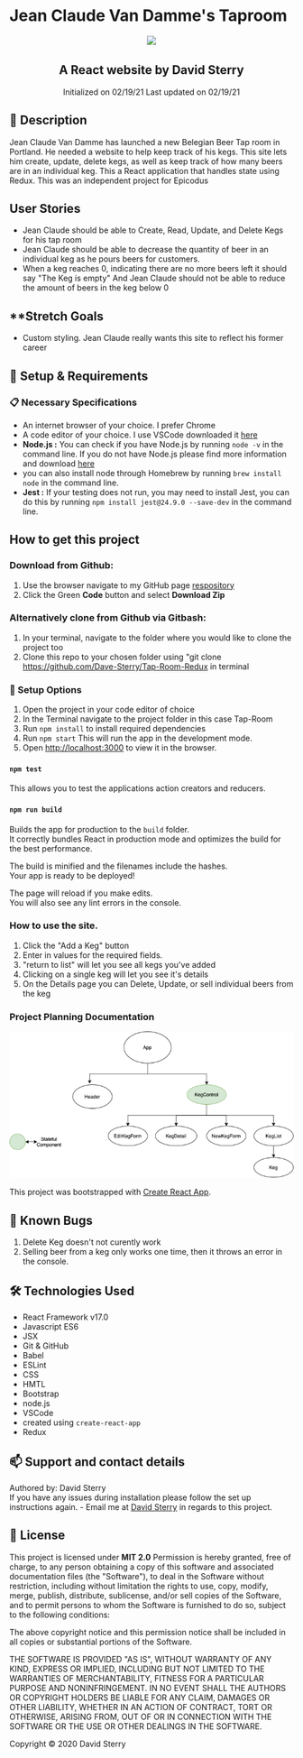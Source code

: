 # Jean Claude Van Damme's Taproom
<div align="center">
<img src="https://github.com/Dave-Sterry.png" width="200px" height="auto">
</div>


<h2 align = 'center'>A React website by David Sterry </h2>
<p align = 'center'>
Initialized on 02/19/21
Last updated on 02/19/21
</p>

## 📖  Description
Jean Claude Van Damme has launched a new Belegian Beer Tap room in Portland. He needed a website to help keep track of his kegs. This site lets him create, update, delete kegs, as well as keep track of how many beers are in an individual keg. This a React application that handles state using Redux. This was an independent project for Epicodus 

## **User Stories**
* Jean Claude should be able to Create, Read, Update, and Delete Kegs for his tap room
* Jean Claude should be able to decrease the quantity of beer in an individual keg as he pours beers for customers. 
* When a keg reaches 0, indicating there are no more beers left it should say "The Keg is empty" And Jean Claude should not be able to reduce the amount of beers in the keg below 0

## **Stretch Goals
* Custom styling. Jean Claude really wants this site to reflect his former career

## 🔧 Setup & Requirements
### 📋 Necessary Specifications
 * An internet browser of your choice. I prefer Chrome
 * A code editor of your choice. I use VSCode downloaded it [here](https://code.visualstudio.com/)
 *  **Node.js :** You can check if you have Node.js by running `node -v` in the command line. If you do not have Node.js please find more information and download [here](https://nodejs.org/en/)
 * you can also install node through Homebrew by running `brew install node` in the command line.
* **Jest :** If your testing does not run, you may need to install Jest, you can do this by running `npm install jest@24.9.0 --save-dev` in the command line.

## **How to get this project** 

### Download from Github:
1. Use the browser navigate to my GitHub page [respository](https://github.com/Dave-Sterry/Tap-Room-Redux)
2. Click the Green **Code** button and select **Download Zip**

### Alternatively clone from Github via Gitbash:
1. In your terminal, navigate to the folder where you would like to clone the project too
2. Clone this repo to your chosen folder using "git clone https://github.com/Dave-Sterry/Tap-Room-Redux in terminal

### 🧰  Setup Options

1. Open the project in your code editor of choice 
2. In the Terminal navigate to the project folder in this case Tap-Room
3. Run ```npm install``` to install required dependencies 
4. Run ```npm start``` This will run the app in the development mode.
5. Open [http://localhost:3000](http://localhost:3000) to view it in the browser.
#### `npm test`

This allows you to test the applications action creators and reducers.

#### `npm run build`

Builds the app for production to the `build` folder.\
It correctly bundles React in production mode and optimizes the build for the best performance.

The build is minified and the filenames include the hashes.\
Your app is ready to be deployed!

The page will reload if you make edits.\
You will also see any lint errors in the console.

### How to use the site. 
1. Click the "Add a Keg" button 
2. Enter in values for the required fields. 
3. "return to list" will let you see all kegs you've added
4. Clicking on a single keg will let you see it's details
5. On the Details page you can Delete, Update, or sell individual beers from the keg

### Project Planning Documentation 


<img src ="./readmeassets/TapRoom.png">


This project was bootstrapped with [Create React App](https://github.com/facebook/create-react-app).

## 🐛 Known Bugs
1. Delete Keg doesn't not curently work
2. Selling beer from a keg only works one time, then it throws an error in the console.

## 🛠️ Technologies Used

* React Framework v17.0
* Javascript ES6
* JSX
* Git & GitHub
* Babel
* ESLint
* CSS
* HMTL
* Bootstrap
* node.js
* VSCode
* created using ```create-react-app```
* Redux 


## 📫 Support and contact details
Authored by: David Sterry  
If you have any issues during installation please follow the set up instructions again. - Email me at [David Sterry](mailto:sterry.david@gmail.com) in regards to this project. 

## 📘 License

This project is licensed under **MIT 2.0**
Permission is hereby granted, free of charge, to any person obtaining a copy
of this software and associated documentation files (the "Software"), to deal
in the Software without restriction, including without limitation the rights
to use, copy, modify, merge, publish, distribute, sublicense, and/or sell
copies of the Software, and to permit persons to whom the Software is
furnished to do so, subject to the following conditions:

The above copyright notice and this permission notice shall be included in all
copies or substantial portions of the Software.

THE SOFTWARE IS PROVIDED "AS IS", WITHOUT WARRANTY OF ANY KIND, EXPRESS OR
IMPLIED, INCLUDING BUT NOT LIMITED TO THE WARRANTIES OF MERCHANTABILITY,
FITNESS FOR A PARTICULAR PURPOSE AND NONINFRINGEMENT. IN NO EVENT SHALL THE
AUTHORS OR COPYRIGHT HOLDERS BE LIABLE FOR ANY CLAIM, DAMAGES OR OTHER
LIABILITY, WHETHER IN AN ACTION OF CONTRACT, TORT OR OTHERWISE, ARISING FROM,
OUT OF OR IN CONNECTION WITH THE SOFTWARE OR THE USE OR OTHER DEALINGS IN THE
SOFTWARE.

Copyright © 2020 David Sterry

